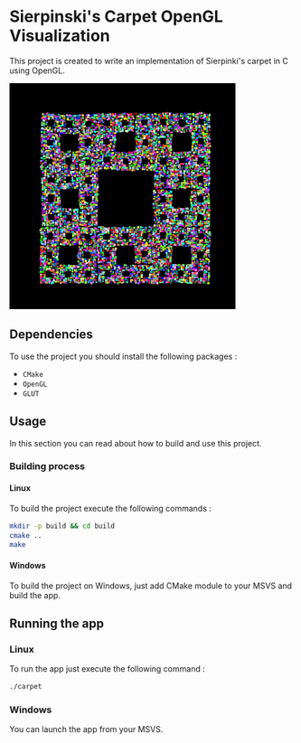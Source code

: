 # Sierpinski's Carpet OpenGL Visualization

This project is created to write an implementation of Sierpinki's carpet in C using OpenGL.

![Carpet](docs/images/carpet.png)

## Dependencies

To use the project you should install the following packages :

* `CMake`
* `OpenGL`
* `GLUT`

## Usage

In this section you can read about how to build and use this project.

### Building process

#### Linux

To build the project execute the following commands :

```bash
mkdir -p build && cd build
cmake ..
make
```

#### Windows

To build the project on Windows, just add CMake module to your MSVS and build the app.

## Running the app

### Linux

To run the app just execute the following command :

``` bash
./carpet
```

### Windows

You can launch the app from your MSVS.
